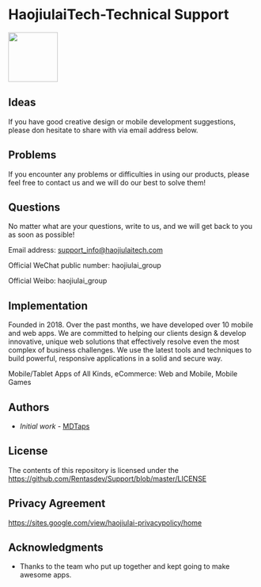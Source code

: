 # HaojiulaiTech-Technical Support


<img src="https://www.meinbergglobal.com/images/icons/svg/blue/user_headset.svg" width="100" height="100">

## Ideas
If you have good creative design or mobile development suggestions, please don hesitate to share with via email address below.


## Problems
If you encounter any problems or difficulties in using our products, please feel free to contact us and we will do our best to solve them!


## Questions
No matter what are your questions, write to us, and we will get back to you as soon as possible!


Email address: support_info@haojiulaitech.com

Official WeChat public number: haojiulai_group

Official Weibo: haojiulai_group


## Implementation
Founded in 2018. Over the past months, we have developed over 10 mobile and web apps. We are committed to helping our clients design & develop innovative, unique web solutions that effectively resolve even the most complex of business challenges. We use the latest tools and techniques to build powerful, responsive applications in a solid and secure way.

Mobile/Tablet Apps of All Kinds, eCommerce: Web and Mobile, Mobile Games


## Authors
 - *Initial work* - [MDTaps](https://github.com/Rentasdev)

## License

The contents of this repository is licensed under the https://github.com/Rentasdev/Support/blob/master/LICENSE

## Privacy Agreement
https://sites.google.com/view/haojiulai-privacypolicy/home

## Acknowledgments

* Thanks to the team who put up together and kept going to make awesome apps. 





